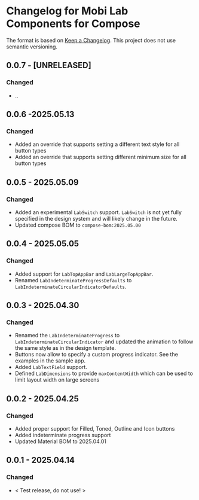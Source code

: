 # Changelog for Mobi Lab Components for Compose

The format is based on [Keep a Changelog](https://keepachangelog.com/en/1.0.0/). This project does not use semantic versioning.

## 0.0.7 - [UNRELEASED]

### Changed

- ..

## 0.0.6 -2025.05.13

### Changed

- Added an override that supports setting a different text style for all button types
- Added an override that supports setting different minimum size for all button types

## 0.0.5 - 2025.05.09

### Changed

- Added an experimental `LabSwitch` support. `LabSwitch` is not yet fully specified in the design system and will likely change in the future.
- Updated compose BOM to `compose-bom:2025.05.00`

## 0.0.4 - 2025.05.05

### Changed

- Added support for `LabTopAppBar` and `LabLargeTopAppBar`.
- Renamed `LabIndeterminateProgressDefaults` to `LabIndeterminateCircularIndicatorDefaults`.

## 0.0.3 - 2025.04.30

### Changed

- Renamed the `LabIndeterminateProgress` to `LabIndeterminateCircularIndicator` and updated the animation to follow the same style as in the design template.
- Buttons now allow to specify a custom progress indicator. See the examples in the sample app.
- Added `LabTextField` support.
- Defined `LabDimensions` to provide `maxContentWidth` which can be used to limit layout width on large screens

## 0.0.2 - 2025.04.25

### Changed

- Added proper support for Filled, Toned, Outline and Icon buttons
- Added indeterminate progress support
- Updated Material BOM to 2025.04.01

## 0.0.1 - 2025.04.14

### Changed

- < Test release, do not use! >
